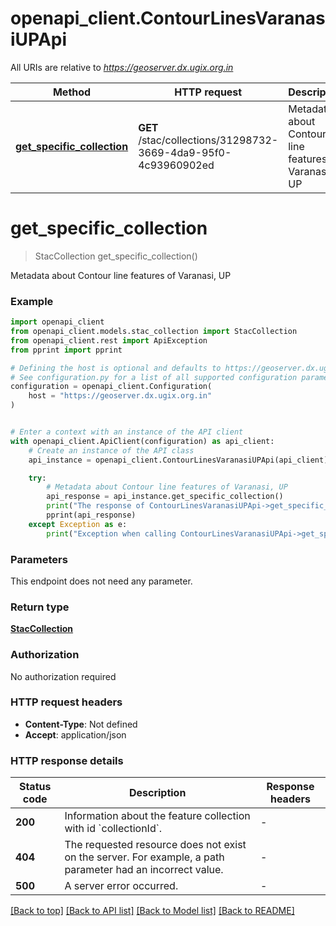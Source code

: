 # openapi_client.ContourLinesVaranasiUPApi

All URIs are relative to *https://geoserver.dx.ugix.org.in*

Method | HTTP request | Description
------------- | ------------- | -------------
[**get_specific_collection**](ContourLinesVaranasiUPApi.md#get_specific_collection) | **GET** /stac/collections/31298732-3669-4da9-95f0-4c93960902ed | Metadata about Contour line features of Varanasi, UP


# **get_specific_collection**
> StacCollection get_specific_collection()

Metadata about Contour line features of Varanasi, UP

### Example


```python
import openapi_client
from openapi_client.models.stac_collection import StacCollection
from openapi_client.rest import ApiException
from pprint import pprint

# Defining the host is optional and defaults to https://geoserver.dx.ugix.org.in
# See configuration.py for a list of all supported configuration parameters.
configuration = openapi_client.Configuration(
    host = "https://geoserver.dx.ugix.org.in"
)


# Enter a context with an instance of the API client
with openapi_client.ApiClient(configuration) as api_client:
    # Create an instance of the API class
    api_instance = openapi_client.ContourLinesVaranasiUPApi(api_client)

    try:
        # Metadata about Contour line features of Varanasi, UP
        api_response = api_instance.get_specific_collection()
        print("The response of ContourLinesVaranasiUPApi->get_specific_collection:\n")
        pprint(api_response)
    except Exception as e:
        print("Exception when calling ContourLinesVaranasiUPApi->get_specific_collection: %s\n" % e)
```



### Parameters

This endpoint does not need any parameter.

### Return type

[**StacCollection**](StacCollection.md)

### Authorization

No authorization required

### HTTP request headers

 - **Content-Type**: Not defined
 - **Accept**: application/json

### HTTP response details

| Status code | Description | Response headers |
|-------------|-------------|------------------|
**200** | Information about the feature collection with id &#x60;collectionId&#x60;. |  -  |
**404** | The requested resource does not exist on the server. For example, a path parameter had an incorrect value. |  -  |
**500** | A server error occurred. |  -  |

[[Back to top]](#) [[Back to API list]](../README.md#documentation-for-api-endpoints) [[Back to Model list]](../README.md#documentation-for-models) [[Back to README]](../README.md)

